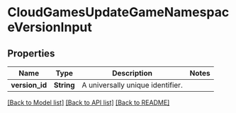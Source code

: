 # CloudGamesUpdateGameNamespaceVersionInput

## Properties

Name | Type | Description | Notes
------------ | ------------- | ------------- | -------------
**version_id** | **String** | A universally unique identifier. | 

[[Back to Model list]](../README.md#documentation-for-models) [[Back to API list]](../README.md#documentation-for-api-endpoints) [[Back to README]](../README.md)


